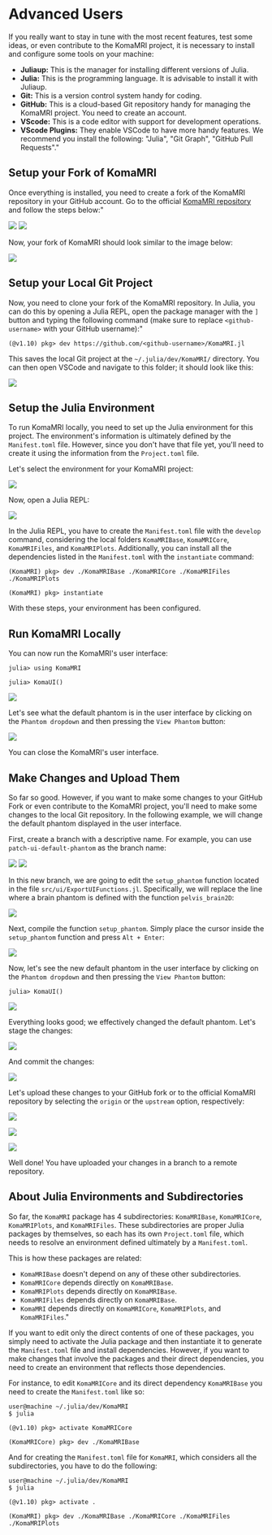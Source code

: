 # Advanced Users

If you really want to stay in tune with the most recent features, test some ideas, or even contribute to the KomaMRI project, it is necessary to install and configure some tools on your machine:
- **Juliaup:** This is the manager for installing different versions of Julia.
- **Julia:** This is the programming language. It is advisable to install it with Juliaup.
- **Git:** This is a version control system handy for coding.
- **GitHub:** This is a cloud-based Git repository handy for managing the KomaMRI project. You need to create an account.
- **VScode:** This is a code editor with support for development operations.
- **VScode Plugins:** They enable VSCode to have more handy features. We recommend you install the following: "Julia", "Git Graph", "GitHub Pull Requests"."

## Setup your Fork of KomaMRI

Once everything is installed, you need to create a fork of the KomaMRI repository in your GitHub account. Go to the official [KomaMRI repository](https://github.com/JuliaHealth/KomaMRI.jl) and follow the steps below:"

![](../assets/dev-fork.png)
![](../assets/dev-fork-create.png)

Now, your fork of KomaMRI should look similar to the image below:

![](../assets/dev-fork-github.png)

## Setup your Local Git Project

Now, you need to clone your fork of the KomaMRI repository. In Julia, you can do this by opening a Julia REPL, open the package manager with the `]` button and typing the following command (make sure to replace `<github-username>` with your GitHub username):"
```julia-repl
(@v1.10) pkg> dev https://github.com/<github-username>/KomaMRI.jl
```

This saves the local Git project at the `~/.julia/dev/KomaMRI/` directory. You can then open VSCode and navigate to this folder; it should look like this:

![](../assets/dev-vscode-git-project.png)

## Setup the Julia Environment

To run KomaMRI locally, you need to set up the Julia environment for this project. The environment's information is ultimately defined by the `Manifest.toml` file. However, since you don't have that file yet, you'll need to create it using the information from the `Project.toml` file.

Let's select the environment for your KomaMRI project:

![](../assets/dev-vscode-select-komamri-environment.png)

Now, open a Julia REPL:

![](../assets/dev-open-julia-repl.png)

In the Julia REPL, you have to create the `Manifest.toml` file with the `develop` command, considering the local folders `KomaMRIBase`, `KomaMRICore`, `KomaMRIFiles`, and `KomaMRIPlots`. Additionally, you can install all the dependencies listed in the `Manifest.toml` with the `instantiate` command:
```julia-repl
(KomaMRI) pkg> dev ./KomaMRIBase ./KomaMRICore ./KomaMRIFiles ./KomaMRIPlots

(KomaMRI) pkg> instantiate
```

With these steps, your environment has been configured.

## Run KomaMRI Locally

You can now run the KomaMRI's user interface:
```julia-repl
julia> using KomaMRI

julia> KomaUI()
```
![](../assets/dev-launch-ui.png)

Let's see what the default phantom is in the user interface by clicking on the `Phantom dropdown` and then pressing the `View Phantom` button:

![](../assets/dev-default-phantom-brain.png) 

You can close the KomaMRI's user interface.

## Make Changes and Upload Them

So far so good. However, if you want to make some changes to your GitHub Fork or even contribute to the KomaMRI project, you'll need to make some changes to the local Git repository. In the following example, we will change the default phantom displayed in the user interface.

First, create a branch with a descriptive name. For example, you can use `patch-ui-default-phantom` as the branch name:

![](../assets/dev-branch.png)
![](../assets/dev-branch-name.png)

In this new branch, we are going to edit the `setup_phantom` function located in the file `src/ui/ExportUIFunctions.jl`. Specifically, we will replace the line where a brain phantom is defined with the function `pelvis_brain2D`:

![](../assets/dev-branch-edit.png)

Next, compile the function `setup_phantom`. Simply place the cursor inside the `setup_phantom` function and press `Alt + Enter`:

![](../assets/dev-branch-compile.png)

Now, let's see the new default phantom in the user interface by clicking on the `Phantom dropdown` and then pressing the `View Phantom` button:

```julia-repl
julia> KomaUI()
```

![](../assets/dev-default-phantom-pelvis.png)

Everything looks good; we effectively changed the default phantom. Let's stage the changes:

![](../assets/dev-stage-changes.png)

And commit the changes:

![](../assets/dev-commit-changes.png)

Let's upload these changes to your GitHub fork or to the official KomaMRI repository by selecting the `origin` or the `upstream` option, respectively:

![](../assets/dev-publish.png)

![](../assets/dev-pullreq.png)

![](../assets/dev-pullreq-name.png)

Well done! You have uploaded your changes in a branch to a remote repository.


## About Julia Environments and Subdirectories

So far, the `KomaMRI` package has 4 subdirectories: `KomaMRIBase`, `KomaMRICore`, `KomaMRIPlots`, and `KomaMRIFiles`. These subdirectories are proper Julia packages by themselves, so each has its own `Project.toml` file, which needs to resolve an environment defined ultimately by a `Manifest.toml`.

This is how these packages are related:
- `KomaMRIBase` doesn't depend on any of these other subdirectories.
- `KomaMRICore` depends directly on `KomaMRIBase`.
- `KomaMRIPlots` depends directly on `KomaMRIBase`.
- `KomaMRIFiles` depends directly on `KomaMRIBase`.
- `KomaMRI` depends directly on `KomaMRICore`, `KomaMRIPlots`, and `KomaMRIFiles`."

If you want to edit only the direct contents of one of these packages, you simply need to activate the Julia package and then instantiate it to generate the `Manifest.toml` file and install dependencies. However, if you want to make changes that involve the packages and their direct dependencies, you need to create an environment that reflects those dependencies.

For instance, to edit `KomaMRICore` and its direct dependency `KomaMRIBase` you need to create the `Manifest.toml` like so:
```julia-repl
user@machine ~/.julia/dev/KomaMRI
$ julia

(@v1.10) pkg> activate KomaMRICore

(KomaMRICore) pkg> dev ./KomaMRIBase
```

And for creating the `Manifest.toml` file for `KomaMRI`, which considers all the subdirectories, you have to do the following:
```julia-repl
user@machine ~/.julia/dev/KomaMRI
$ julia

(@v1.10) pkg> activate .

(KomaMRI) pkg> dev ./KomaMRIBase ./KomaMRICore ./KomaMRIFiles ./KomaMRIPlots
```
